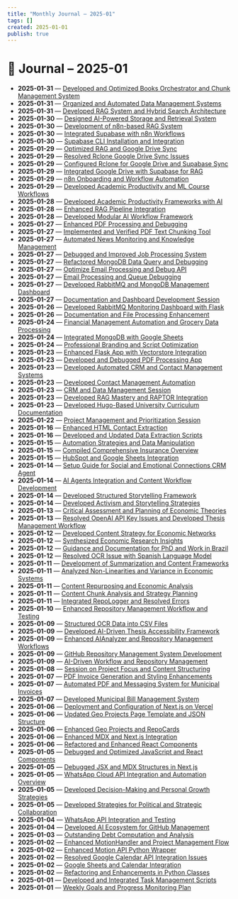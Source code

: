 ```yaml
---
title: "Monthly Journal – 2025-01"
tags: []
created: 2025-01-01
publish: true
---
```


# 📅 Journal – 2025-01

- **2025-01-31** — [Developed and Optimized Books Orchestrator and Chunk Management System](../Dev/2025-01-31_Developed_and_Optimized_Books_Orchestrator_and_Chu.md)
- **2025-01-31** — [Organized and Automated Data Management Systems](../Dev/2025-01-31_Organized_and_Automated_Data_Management_Systems.md)
- **2025-01-31** — [Developed RAG System and Hybrid Search Architecture](../Dev/2025-01-31_Developed_RAG_System_and_Hybrid_Search_Architectur.md)
- **2025-01-30** — [Designed AI-Powered Storage and Retrieval System](../Dev/2025-01-30_Designed_AI-Powered_Storage_and_Retrieval_System.md)
- **2025-01-30** — [Development of n8n-based RAG System](../Dev/2025-01-30_Development_of_n8n-based_RAG_System.md)
- **2025-01-30** — [Integrated Supabase with n8n Workflows](../Dev/2025-01-30_Integrated_Supabase_with_n8n_Workflows.md)
- **2025-01-30** — [Supabase CLI Installation and Integration](../Dev/2025-01-30_Supabase_CLI_Installation_and_Integration.md)
- **2025-01-29** — [Optimized RAG and Google Drive Sync](../Dev/2025-01-29_Optimized_RAG_and_Google_Drive_Sync.md)
- **2025-01-29** — [Resolved Rclone Google Drive Sync Issues](../Dev/2025-01-29_Resolved_Rclone_Google_Drive_Sync_Issues.md)
- **2025-01-29** — [Configured Rclone for Google Drive and Supabase Sync](../Dev/2025-01-29_Configured_Rclone_for_Google_Drive_and_Supabase_Sy.md)
- **2025-01-29** — [Integrated Google Drive with Supabase for RAG](../Dev/2025-01-29_Integrated_Google_Drive_with_Supabase_for_RAG.md)
- **2025-01-29** — [n8n Onboarding and Workflow Automation](../Dev/2025-01-29_n8n_Onboarding_and_Workflow_Automation.md)
- **2025-01-29** — [Developed Academic Productivity and ML Course Workflows](../Teaching/2025-01-29_Developed_Academic_Productivity_and_ML_Course_Work.md)
- **2025-01-28** — [Developed Academic Productivity Frameworks with AI](../Teaching/2025-01-28_Developed_Academic_Productivity_Frameworks_with_AI.md)
- **2025-01-28** — [Enhanced RAG Pipeline Integration](../Dev/2025-01-28_Enhanced_RAG_Pipeline_Integration.md)
- **2025-01-28** — [Developed Modular AI Workflow Framework](../Dev/2025-01-28_Developed_Modular_AI_Workflow_Framework.md)
- **2025-01-27** — [Enhanced PDF Processing and Debugging](../Dev/2025-01-27_Enhanced_PDF_Processing_and_Debugging.md)
- **2025-01-27** — [Implemented and Verified PDF Text Chunking Tool](../Dev/2025-01-27_Implemented_and_Verified_PDF_Text_Chunking_Tool.md)
- **2025-01-27** — [Automated News Monitoring and Knowledge Management](../Media/2025-01-27_Automated_News_Monitoring_and_Knowledge_Management.md)
- **2025-01-27** — [Debugged and Improved Job Processing System](../Dev/2025-01-27_Debugged_and_Improved_Job_Processing_System.md)
- **2025-01-27** — [Refactored MongoDB Data Query and Debugging](../Dev/2025-01-27_Refactored_MongoDB_Data_Query_and_Debugging.md)
- **2025-01-27** — [Optimize Email Processing and Debug API](../Dev/2025-01-27_Optimize_Email_Processing_and_Debug_API.md)
- **2025-01-27** — [Email Processing and Queue Debugging](../Dev/2025-01-27_Email_Processing_and_Queue_Debugging.md)
- **2025-01-27** — [Developed RabbitMQ and MongoDB Management Dashboard](../Dev/2025-01-27_Developed_RabbitMQ_and_MongoDB_Management_Dashboar.md)
- **2025-01-27** — [Documentation and Dashboard Development Session](../Dev/2025-01-27_Documentation_and_Dashboard_Development_Session.md)
- **2025-01-26** — [Developed RabbitMQ Monitoring Dashboard with Flask](../Dev/2025-01-26_Developed_RabbitMQ_Monitoring_Dashboard_with_Flask.md)
- **2025-01-26** — [Documentation and File Processing Enhancement](../Dev/2025-01-26_Documentation_and_File_Processing_Enhancement.md)
- **2025-01-24** — [Financial Management Automation and Grocery Data Processing](../Business/2025-01-24_Financial_Management_Automation_and_Grocery_Data_P.md)
- **2025-01-24** — [Integrated MongoDB with Google Sheets](../Dev/2025-01-24_Integrated_MongoDB_with_Google_Sheets.md)
- **2025-01-24** — [Professional Branding and Script Optimization](../Business/2025-01-24_Professional_Branding_and_Script_Optimization.md)
- **2025-01-23** — [Enhanced Flask App with Vectorstore Integration](../Dev/2025-01-23_Enhanced_Flask_App_with_Vectorstore_Integration.md)
- **2025-01-23** — [Developed and Debugged PDF Processing App](../Dev/2025-01-23_Developed_and_Debugged_PDF_Processing_App.md)
- **2025-01-23** — [Developed Automated CRM and Contact Management Systems](../CRM/2025-01-23_Developed_Automated_CRM_and_Contact_Management_Sys.md)
- **2025-01-23** — [Developed Contact Management Automation](../CRM/2025-01-23_Developed_Contact_Management_Automation.md)
- **2025-01-23** — [CRM and Data Management Session](../CRM/2025-01-23_CRM_and_Data_Management_Session.md)
- **2025-01-23** — [Developed RAG Mastery and RAPTOR Integration](../Dev/2025-01-23_Developed_RAG_Mastery_and_RAPTOR_Integration.md)
- **2025-01-23** — [Developed Hugo-Based University Curriculum Documentation](../Dev/2025-01-23_Developed_Hugo-Based_University_Curriculum_Documen.md)
- **2025-01-22** — [Project Management and Prioritization Session](../Business/2025-01-22_Project_Management_and_Prioritization_Session.md)
- **2025-01-16** — [Enhanced HTML Contact Extraction](../Dev/2025-01-16_Enhanced_HTML_Contact_Extraction.md)
- **2025-01-16** — [Developed and Updated Data Extraction Scripts](../Dev/2025-01-16_Developed_and_Updated_Data_Extraction_Scripts.md)
- **2025-01-15** — [Automation Strategies and Data Manipulation](../Business/2025-01-15_Automation_Strategies_and_Data_Manipulation.md)
- **2025-01-15** — [Compiled Comprehensive Insurance Overview](../Business/2025-01-15_Compiled_Comprehensive_Insurance_Overview.md)
- **2025-01-15** — [HubSpot and Google Sheets Integration](../CRM/2025-01-15_HubSpot_and_Google_Sheets_Integration.md)
- **2025-01-14** — [Setup Guide for Social and Emotional Connections CRM Agent](../CRM/2025-01-14_Setup_Guide_for_Social_and_Emotional_Connections_C.md)
- **2025-01-14** — [AI Agents Integration and Content Workflow Development](../Business/2025-01-14_AI_Agents_Integration_and_Content_Workflow_Develop.md)
- **2025-01-14** — [Developed Structured Storytelling Framework](../Media/2025-01-14_Developed_Structured_Storytelling_Framework.md)
- **2025-01-14** — [Developed Activism and Storytelling Strategies](../Business/2025-01-14_Developed_Activism_and_Storytelling_Strategies.md)
- **2025-01-13** — [Critical Assessment and Planning of Economic Theories](../Business/2025-01-13_Critical_Assessment_and_Planning_of_Economic_Theor.md)
- **2025-01-13** — [Resolved OpenAI API Key Issues and Developed Thesis Management Workflow](../Dev/2025-01-13_Resolved_OpenAI_API_Key_Issues_and_Developed_Thesi.md)
- **2025-01-12** — [Developed Content Strategy for Economic Networks](../Business/2025-01-12_Developed_Content_Strategy_for_Economic_Networks.md)
- **2025-01-12** — [Synthesized Economic Research Insights](../Business/2025-01-12_Synthesized_Economic_Research_Insights.md)
- **2025-01-12** — [Guidance and Documentation for PhD and Work in Brazil](../Business/2025-01-12_Guidance_and_Documentation_for_PhD_and_Work_in_Bra.md)
- **2025-01-12** — [Resolved OCR Issue with Spanish Language Model](../Dev/2025-01-12_Resolved_OCR_Issue_with_Spanish_Language_Model.md)
- **2025-01-11** — [Development of Summarization and Content Frameworks](../Dev/2025-01-11_Development_of_Summarization_and_Content_Framework.md)
- **2025-01-11** — [Analyzed Non-Linearities and Variance in Economic Systems](../Business/2025-01-11_Analyzed_Non-Linearities_and_Variance_in_Economic_.md)
- **2025-01-11** — [Content Repurposing and Economic Analysis](../Business/2025-01-11_Content_Repurposing_and_Economic_Analysis.md)
- **2025-01-11** — [Content Chunk Analysis and Strategy Planning](../Business/2025-01-11_Content_Chunk_Analysis_and_Strategy_Planning.md)
- **2025-01-11** — [Integrated RepoLogger and Resolved Errors](../Dev/2025-01-11_Integrated_RepoLogger_and_Resolved_Errors.md)
- **2025-01-10** — [Enhanced Repository Management Workflow and Testing](../Dev/2025-01-10_Enhanced_Repository_Management_Workflow_and_Testin.md)
- **2025-01-09** — [Structured OCR Data into CSV Files](../Dev/2025-01-09_Structured_OCR_Data_into_CSV_Files.md)
- **2025-01-09** — [Developed AI-Driven Thesis Accessibility Framework](../Teaching/2025-01-09_Developed_AI-Driven_Thesis_Accessibility_Framework.md)
- **2025-01-09** — [Enhanced AIAnalyzer and Repository Management Workflows](../Dev/2025-01-09_Enhanced_AIAnalyzer_and_Repository_Management_Work.md)
- **2025-01-09** — [GitHub Repository Management System Development](../Dev/2025-01-09_GitHub_Repository_Management_System_Development.md)
- **2025-01-09** — [AI-Driven Workflow and Repository Management](../Dev/2025-01-09_AI-Driven_Workflow_and_Repository_Management.md)
- **2025-01-08** — [Session on Project Focus and Content Structuring](../Business/2025-01-08_Session_on_Project_Focus_and_Content_Structuring.md)
- **2025-01-07** — [PDF Invoice Generation and Styling Enhancements](../Dev/2025-01-07_PDF_Invoice_Generation_and_Styling_Enhancements.md)
- **2025-01-07** — [Automated PDF and Messaging System for Municipal Invoices](../Business/2025-01-07_Automated_PDF_and_Messaging_System_for_Municipal_I.md)
- **2025-01-07** — [Developed Municipal Bill Management System](../Business/2025-01-07_Developed_Municipal_Bill_Management_System.md)
- **2025-01-06** — [Deployment and Configuration of Next.js on Vercel](../Dev/2025-01-06_Deployment_and_Configuration_of_Next.js_on_Vercel.md)
- **2025-01-06** — [Updated Geo Projects Page Template and JSON Structure](../Dev/2025-01-06_Updated_Geo_Projects_Page_Template_and_JSON_Struct.md)
- **2025-01-06** — [Enhanced Geo Projects and RepoCards](../Dev/2025-01-06_Enhanced_Geo_Projects_and_RepoCards.md)
- **2025-01-06** — [Enhanced MDX and Next.js Integration](../Dev/2025-01-06_Enhanced_MDX_and_Next.js_Integration.md)
- **2025-01-06** — [Refactored and Enhanced React Components](../Dev/2025-01-06_Refactored_and_Enhanced_React_Components.md)
- **2025-01-05** — [Debugged and Optimized JavaScript and React Components](../Dev/2025-01-05_Debugged_and_Optimized_JavaScript_and_React_Compon.md)
- **2025-01-05** — [Debugged JSX and MDX Structures in Next.js](../Dev/2025-01-05_Debugged_JSX_and_MDX_Structures_in_Next.js.md)
- **2025-01-05** — [WhatsApp Cloud API Integration and Automation Overview](../Dev/2025-01-05_WhatsApp_Cloud_API_Integration_and_Automation_Over.md)
- **2025-01-05** — [Developed Decision-Making and Personal Growth Strategies](../Business/2025-01-05_Developed_Decision-Making_and_Personal_Growth_Stra.md)
- **2025-01-05** — [Developed Strategies for Political and Strategic Collaboration](../Business/2025-01-05_Developed_Strategies_for_Political_and_Strategic_C.md)
- **2025-01-04** — [WhatsApp API Integration and Testing](../CRM/2025-01-04_WhatsApp_API_Integration_and_Testing.md)
- **2025-01-04** — [Developed AI Ecosystem for GitHub Management](../Dev/2025-01-04_Developed_AI_Ecosystem_for_GitHub_Management.md)
- **2025-01-03** — [Outstanding Debt Computation and Analysis](../Accounting/2025-01-03_Outstanding_Debt_Computation_and_Analysis.md)
- **2025-01-02** — [Enhanced MotionHandler and Project Management Flow](../Dev/2025-01-02_Enhanced_MotionHandler_and_Project_Management_Flow.md)
- **2025-01-02** — [Enhanced Motion API Python Wrapper](../Dev/2025-01-02_Enhanced_Motion_API_Python_Wrapper.md)
- **2025-01-02** — [Resolved Google Calendar API Integration Issues](../Dev/2025-01-02_Resolved_Google_Calendar_API_Integration_Issues.md)
- **2025-01-02** — [Google Sheets and Calendar Integration](../Dev/2025-01-02_Google_Sheets_and_Calendar_Integration.md)
- **2025-01-02** — [Refactoring and Enhancements in Python Classes](../Dev/2025-01-02_Refactoring_and_Enhancements_in_Python_Classes.md)
- **2025-01-01** — [Developed and Integrated Task Management Scripts](../Dev/2025-01-01_Developed_and_Integrated_Task_Management_Scripts.md)
- **2025-01-01** — [Weekly Goals and Progress Monitoring Plan](../Business/2025-01-01_Weekly_Goals_and_Progress_Monitoring_Plan.md)